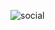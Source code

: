 ![social](https://github.com/meAasifAli/Full_Stack_Social_Media/assets/96048712/c7f9ffd3-e348-426f-b7b9-2c3563b0ff25)
